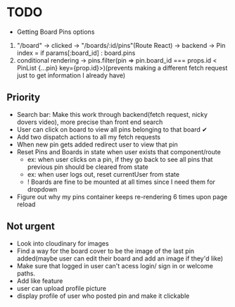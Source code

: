 # TODO

- Getting Board Pins options

1. "/board" -> clicked -> "/boards/:id/pins"(Route React) -> backend -> Pin index = if params[:board_id] : board.pins
2. conditional rendering -> pins.filter(pin => pin.board_id === props.id < PinList {...pin} key={prop.id}>)(prevents making a different fetch request just to get information I already have)

## Priority

- Search bar: Make this work through backend(fetch request, nicky dovers video), more precise than front end search
- User can click on board to view all pins belonging to that board ✔
- Add two dispatch actions to all my fetch requests
- When new pin gets added redirect user to view that pin
- Reset Pins and Boards in state when user exists that component/route
  - ex: when user clicks on a pin, if they go back to see all pins that previous pin should be cleared from state
  - ex: when user logs out, reset currentUser from state
  - ! Boards are fine to be mounted at all times since I need them for dropdown
- Figure out why my pins container keeps re-rendering 6 times upon page reload

## Not urgent

- Look into cloudinary for images
- Find a way for the board cover to be the image of the last pin added(maybe user can edit their board and add an image if they'd like)
- Make sure that logged in user can't acess login/ sign in or welcome paths.
- Add like feature
- user can upload profile picture
- display profile of user who posted pin and make it clickable

